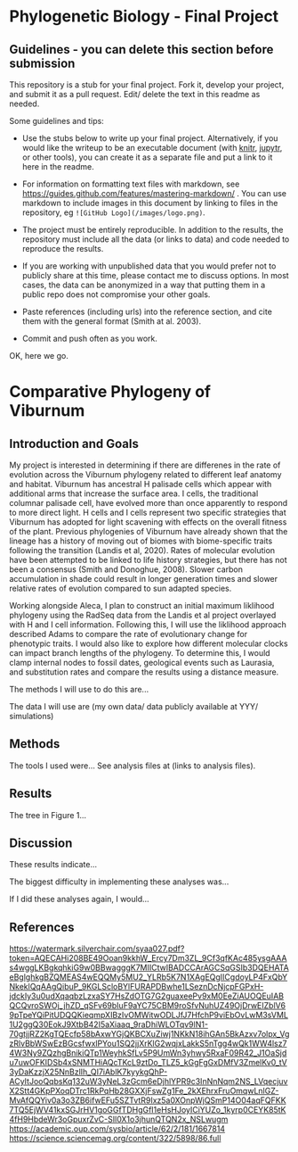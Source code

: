# Phylogenetic Biology - Final Project

## Guidelines - you can delete this section before submission

This repository is a stub for your final project. Fork it, develop your project, and submit it as a pull request. Edit/ delete the text in this readme as needed.

Some guidelines and tips:

- Use the stubs below to write up your final project. Alternatively, if you would like the writeup to be an executable document (with [knitr](http://yihui.name/knitr/), [jupytr](http://jupyter.org/), or other tools), you can create it as a separate file and put a link to it here in the readme.

- For information on formatting text files with markdown, see https://guides.github.com/features/mastering-markdown/ . You can use markdown to include images in this document by linking to files in the repository, eg `![GitHub Logo](/images/logo.png)`.

- The project must be entirely reproducible. In addition to the results, the repository must include all the data (or links to data) and code needed to reproduce the results.

- If you are working with unpublished data that you would prefer not to publicly share at this time, please contact me to discuss options. In most cases, the data can be anonymized in a way that putting them in a public repo does not compromise your other goals.

- Paste references (including urls) into the reference section, and cite them with the general format (Smith at al. 2003).

- Commit and push often as you work.

OK, here we go.

# Comparative Phylogeny of Viburnum

## Introduction and Goals
My project is interested in determining if there are differenes in the rate of evolution across the Viburnum phylogeny related to different leaf anatomy and habitat. Viburnum has ancestral H palisade cells which appear with additional arms that increase the surface area. I cells, the traditional columnar palisade cell, have evolved more than once apparently to respond to more direct light. H cells and I cells represent two specific strategies that Viburnum has adopted for light scavening with effects on the overall fitness of the plant. Previous phylogenies of Viburnum have already shown that the lineage has a history of moving out of biomes with biome-specific traits following the transition (Landis et al, 2020). Rates of molecular evolution have been attempted to be linked to life history strategies, but there has not been a consensus (Smith and Donoghue, 2008). Slower carbon accumulation in shade could result in longer generation times and slower relative rates of evolution compared to sun adapted species. 

Working alongside Aleca, I plan to construct an initial maximum liklihood phylogeny using the RadSeq data from the Landis et al project overlayed with H and I cell information. Following this, I will use the liklihood approach described Adams to compare the rate of evolutionary change for phenotypic traits. I would also like to explore how different molecular clocks can impact branch lengths of the phylogeny. To determine this, I would clamp internal nodes to fossil dates, geological events such as Laurasia, and substitution rates and compare the results using a distance measure. 

The methods I will use to do this are...

The data I will use are (my own data/ data publicly available at YYY/ simulations)

## Methods

The tools I used were... See analysis files at (links to analysis files).

## Results

The tree in Figure 1...

## Discussion

These results indicate...

The biggest difficulty in implementing these analyses was...

If I did these analyses again, I would...

## References
https://watermark.silverchair.com/syaa027.pdf?token=AQECAHi208BE49Ooan9kkhW_Ercy7Dm3ZL_9Cf3qfKAc485ysgAAAs4wggLKBgkqhkiG9w0BBwagggK7MIICtwIBADCCArAGCSqGSIb3DQEHATAeBglghkgBZQMEAS4wEQQMy5MU2_YLRb5K7N1XAgEQgIICgdoyLP4FxQbYNkeklQqAAgQibuP_9KGLScloBYlFURAPDBwhe1LSeznDcNjcpFGPxH-jdckIy3u0udXqaqbzLzxaSY7HsZdOTG7G2guaxeePv9xM0EeZiAUOQEuIABQCQvroSWOj_jhZD_qSFv69bIuF9aYC75CBM9roSfvNuhUZ49OjDrwEIZblV69pTpeYQiPitUDQQKieqmpXIBzIvOMWitwODLJfJ7HfchP9viEbOvLwM3sVML1U2ggQ30EokJ9XtbB42I5aXiaaq_9raDhiWLOTqv9lN1-70gtjjRZ2KgTQEcfp58bAxwYGjQKBCXuZiwj1NKkN18ihGAn5BkAzxv7olpx_VgzRlvBbWSwEzBGcsfwxlPYou1SQ2jjXrKlG2wqjxLakkS5nTgg4wQk1WW4lsz74W3Ny9ZQzhgBnikiQTp1WeyhkSfLv5P9UmWn3yhwy5RxaF09R42_J1OaSjdu7uwOFKIDSb4xSNMTHiAQcTKcL9ztDo_TLZ5_kGgFgGxDMfV3ZmelKv0_tV3yDaKzzjX25NnBzlIh_QI7iAblK7kyykgQhP-ACyItJooQqbsKq132uW3yNeL3zGcm6eDjhlYPR9c3InNnNqm2NS_LVqecjuvX2Stt4GKpPXoqDTrc1RkPqHb28GXXjFswZg1Fe_2kXEhrxFruOmqwLnlGZ-MvAfQQYiv0a3o3ZB6ifwEFu5SZTvtR9Ixz5a0XOnpWjQSmP14O04aqFQFKK7TQ5EjWV41kxSGJrHV1goGGfTDHgGfI1eHsHJoyICiYUZo_1kyrp0CEYK85tK4fH9HbdeWr3oGpuxrZvC-SIl0X1o3jhunQTQN2x_NSLwugm
https://academic.oup.com/sysbio/article/62/2/181/1667814
https://science.sciencemag.org/content/322/5898/86.full
